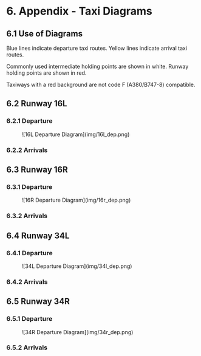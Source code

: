# 6. Appendix - Taxi Diagrams
## 6.1 Use of Diagrams
Blue lines indicate departure taxi routes. Yellow lines indicate arrival taxi routes.

Commonly used intermediate holding points are shown in white. Runway holding points are shown in red.

Taxiways with a red background are not code F (A380/B747-8) compatible.

## 6.2 Runway 16L
### 6.2.1 Departure
<figure markdown>
![16L Departure Diagram](img/16l_dep.png)
</figure>

### 6.2.2 Arrivals


## 6.3 Runway 16R
### 6.3.1 Departure
<figure markdown>
![16R Departure Diagram](img/16r_dep.png)
</figure>

### 6.3.2 Arrivals


## 6.4 Runway 34L
### 6.4.1 Departure
<figure markdown>
![34L Departure Diagram](img/34l_dep.png)
</figure>

### 6.4.2 Arrivals


## 6.5 Runway 34R
### 6.5.1 Departure
<figure markdown>
![34R Departure Diagram](img/34r_dep.png)
</figure>

### 6.5.2 Arrivals

